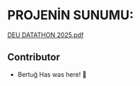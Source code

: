 # PROJENİN SUNUMU:
[DEU DATATHON 2025.pdf](https://github.com/user-attachments/files/19938427/DEU.DATATHON.2025.pdf)
## Contributor
- Bertuğ Has was here! 🚀
